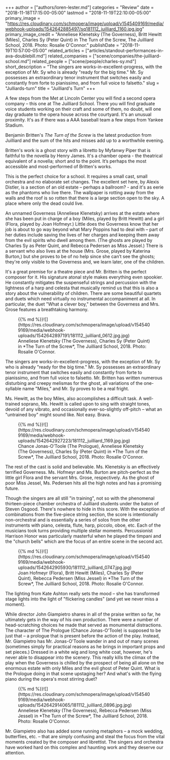 +++
author = ["authors/loren-lester.md"]
categories = "Review"
date = "2018-11-18T17:15:00-05:00"
lastmod = "2018-11-19T22:10:00-05:00"
primary_image = "https://res.cloudinary.com/schmopera/image/upload/v1545409169/media/webhook-uploads/1542642885497/sq181112_juilliard_1160.jpg.jpg"
primary_image_credit = "Anneliese Klenetsky (The Governess), Britt Hewitt (Miles), Charles Sy (Peter Quint) in The Turn of the Screw, The Juilliard School, 2018. Photo: Rosalie O'Connor."
publishDate = "2018-11-19T10:57:00-05:00"
related_articles = ["articles/standout-performances-in-ava-doublebill.md"]
related_companies = ["scene/companies/the-juilliard-school.md"]
related_people = ["scene/people/charles-sy.md"]
short_description = "The singers are works-in-excellent-progress, with the exception of Mr. Sy who is already &quot;ready for the big time.&quot; Mr. Sy possesses an extraordinary tenor instrument that switches easily and constantly from forte to pianissimo, and from full voice to falsetto."
slug = "Julliards-turn"
title = "Juilliard&#039;s Turn"
+++

A few steps from the Met at Lincoln Center you will find a second opera company – this one at The Juilliard School. There you will find graduate voice students working on their craft and some of them, no doubt, will one day graduate to the opera house across the courtyard. It's an unusual proximity. It's as if there was a AAA baseball team a few steps from Yankee Stadium. 

Benjamin Britten's *The Turn of the Screw* is the latest production from Juilliard and the sum of the hits and misses add up to a worthwhile evening.

Britten's work is a ghost story with a libretto by Myfanwy Piper that is faithful to the novella by Henry James. It's a chamber opera - the theatrical equivalent of a novella; short and to the point. It’s perhaps the most accessible and most-performed of Britten's works.

This is the perfect choice for a school. It requires a small cast, small orchestra and no elaborate set changes. The excellent set here, by Alexis Distler, is a section of an old estate – perhaps a ballroom? - and it's as eerie as the phantoms who live there. The wallpaper is rotting away from the walls and the roof is so rotten that there is a large section open to the sky. A place where only the dead could live. 

An unnamed Governess (Anneliese Klenetsky) arrives at the estate where she has been put in charge of a boy (Miles, played by Britt Hewitt) and a girl (Flora, played by Joan Hofmeyr.) Little does the Governess know that her job is about to go way beyond what Mary Poppins had to deal with – part of her duties include saving the lives of her charges and keeping them away from the evil spirits who dwell among them. (The ghosts are played by Charles Sy as Peter Quint, and Rebecca Pedersen as Miss Jessel.) There is a servant who also lives at the house (Mrs. Grose, played by Katerina Burton,) but she proves to be of no help since she can’t see the ghosts; they're only visible to the Governess and, we learn later, one of the children.

It's a great premise for a theatre piece and Mr. Britten is the perfect composer for it.  His signature atonal style makes everything even spookier.  He constantly mitigates the suspenseful strings and percussion with the lightness of a harp and celesta that musically remind us that this is also a story about the vulnerability of children. There are some beautiful quartets and duets which need virtually no instrumental accompaniment at all. In particular, the duet "What a clever boy," between the Governess and Mrs. Grose features a breathtaking harmony.

<figure data-type="image">{{% md %}}![](https://res.cloudinary.com/schmopera/image/upload/v1545409169/media/webhook-uploads/1542642897191/181112_juilliard_0612.jpg.jpg)
<figcaption>Anneliese Klenetsky (The Governess), Charles Sy (Peter Quint) in *The Turn of the Screw*, The Juilliard School, 2018. Photo: Rosalie O'Connor.</figcaption>
</figure>

The singers are works-in-excellent-progress, with the exception of Mr. Sy who is already "ready for the big time." Mr. Sy possesses an extraordinary tenor instrument that switches easily and constantly from forte to pianissimo, and from full voice to falsetto. Mr. Britten has written numerous disturbing and creepy melismas for the ghost, all variations of the one-syllable name "Miles," and Mr. Sy proves to be a real fright.

Ms. Hewitt, as the boy Miles, also accomplishes a difficult task. A well-trained soprano, Ms. Hewitt is called upon to sing with straight tones, devoid of any vibrato, and occasionally ever-so-slightly off-pitch – what an "untrained boy" might sound like. Not easy. Brava.

<figure data-type="image">{{% md %}}![](https://res.cloudinary.com/schmopera/image/upload/v1545409169/media/webhook-uploads/1542642927223/181112_juilliard_1169.jpg.jpg)
<figcaption>Chance Jonas-O’Toole (The Prologue), Anneliese Klenetsky (The Governess), Charles Sy (Peter Quint) in *The Turn of the Screw*, The Juilliard School, 2018. Photo: Rosalie O'Connor.</figcaption>
</figure>

The rest of the cast is solid and believable. Ms. Klenetsky is an effectively terrified Governess. Ms. Hofmeyr and Ms. Burton are pitch-perfect as the little girl Flora and the servant Mrs. Grose, respectively. As the ghost of poor Miss Jessel, Ms. Pedersen hits all the high notes and has a promising future.

Though the singers are all still "in training", not so with the phenomenal thirteen-piece chamber orchestra of Juilliard students under the baton of Steven Osgood. There's nowhere to hide in this score. With the exception of combinations from the five-piece string section, the score is intentionally non-orchestral and is essentially a series of solos from the other instruments with piano, celesta, flute, harp, piccolo, oboe, etc. Each of the musicians took turns providing multiple stellar moments. Percussionist Harrison Honor was particularly masterful when he played the timpani and the "church bells" which are the focus of an entire scene in the second act.

<figure data-type="image">{{% md %}}![](https://res.cloudinary.com/schmopera/image/upload/v1545409169/media/webhook-uploads/1542642905930/181112_juilliard_0747.jpg.jpg)
<figcaption>Joan Hofmeyr (Flora), Britt Hewitt (Miles), Charles Sy (Peter Quint), Rebecca Pedersen (Miss Jessel) in *The Turn of the Screw*, The Juilliard School, 2018. Photo: Rosalie O'Connor.</figcaption>
</figure>

The lighting from Kate Ashton really sets the mood – she has transformed stage lights into the light of "flickering candles" (and yet we never miss a moment).

While director John Giampietro shares in all of the praise written so far, he ultimately gets in the way of his own production. There were a number of head-scratching choices he made that served as monumental distractions. The character of The Prologue (Chance Jonas-O'Toole) is supposed to be just that – a prologue that is present before the action of the play. Instead, Mr. Giampietro has Mr. Jonas-O'Toole wander in and out of many scenes (sometimes simply for practical reasons as he brings in important props and set pieces.) Dressed in a white wig and long white coat, however, he's never able to disappear into the scenery. This really kills the climax of the play when the Governess is chilled by the prospect of being all alone on the enormous estate with only Miles and the evil ghost of Peter Quint. What is the Prologue doing in that scene upstaging her? And what's with the flying piano during the opera's most stirring duet?

<figure data-type="image">{{% md %}}![](https://res.cloudinary.com/schmopera/image/upload/v1545409169/media/webhook-uploads/1542642914065/181112_juilliard_0896.jpg.jpg)
<figcaption>Anneliese Klenetsky (The Governess), Rebecca Pedersen (Miss Jessel) in *The Turn of the Screw*, The Juilliard School, 2018. Photo: Rosalie O'Connor.</figcaption>
</figure>

Mr. Giampietro also has added some running metaphors – a mock wedding, butterflies, etc. – that are simply confusing and steal the focus from the vital moments created by the composer and librettist. The singers and orchestra have worked hard on this complex and haunting work and they deserve our attention.
